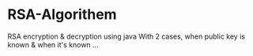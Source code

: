 # RSA-Algorithem
RSA encryption &amp; decryption using java
With 2 cases, when public key is known & when it's known ...

